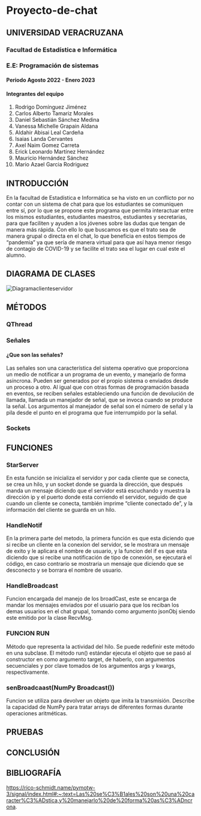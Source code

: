 # Proyecto-de-chat

## UNIVERSIDAD VERACRUZANA
### Facultad de Estadística e Informática
### E.E: Programación de sistemas
#### Periodo Agosto 2022 - Enero 2023

#### Integrantes del equipo
1. Rodrigo Domínguez Jiménez
2. Carlos Alberto Tamariz Morales
3. Daniel Sebastián Sánchez Medina
4. Vanessa Michelle Grapain Aldana
5. Aldahir Abisai Leal Cardeña
6. Isaias Landa Cervantes
7. Axel Naim Gomez Carreta
8. Erick Leonardo Martínez Hernández
9. Mauricio Hernández Sánchez
10. Mario Azael Garcia Rodriguez

## INTRODUCCIÓN
En la facultad de Estadística e Informática se  ha visto en un conflicto por no contar con un sistema de chat para que los estudiantes se comuniquen entre sí, por lo que se propone este programa que permita interactuar entre los mismos estudiantes, estudiantes maestros, estudiantes y secretarias, para que faciliten y ayuden a los jóvenes sobre las dudas que tengan de manera más rápida. 
Con ello lo que buscamos es que el trato sea de manera grupal o directa en el chat, lo que beneficia en estos tiempos de “pandemia” ya que sería de manera virtual  para que así haya menor riesgo de contagio de COVID-19 y se facilite el trato sea el lugar en cual este el alumno.

## DIAGRAMA DE CLASES 
![Diagramaclienteservidor](https://user-images.githubusercontent.com/111407329/204823356-b444dbaa-b50f-4c68-a8d1-644b34c0ce68.png)


## MÉTODOS
### QThread
### Señales
#### ¿Que son las señales?
Las señales son una característica del sistema operativo que proporciona un medio de notificar a un programa de un evento, y manejarlo de forma asíncrona.
Pueden ser generados por el propio sistema o enviados desde un proceso a otro.
Al igual que con otras formas de programación basada en eventos, se reciben señales estableciendo una función de devolución de llamada, llamada un manejador de señal,
que se invoca cuando se produce la señal. Los argumentos al manejador de señal son el número de señal y la pila desde el punto en el programa que fue interrumpido por
la señal.
### Sockets

## FUNCIONES

### StarServer
En esta función se inicializa el servidor y por cada cliente que se conecta, se crea un hilo, y un socket donde se guarda la dirección, que después manda un mensaje diciendo que el servidor está escuchando y muestra la dirección ip y el puerto donde esta corriendo el servidor, seguido de que cuando un cliente se conecta, también imprime “cliente conectado de”, y la información del cliente se guarda en un hilo.

### HandleNotif
En la primera parte del metodo, la primera función es que esta diciendo que si recibe un cliente en la conexion del servidor, se le mostrara un mensaje de exito y le aplicara el nombre de usuario, y la funcion del if es que esta diciendo que si recibe una notificación de tipo de conexión, se ejecutará el código, en caso contrario se mostraria un mensaje que diciendo que se desconecto y se borrara el nombre de usuario. 

### HandleBroadcast
Funcion encargada del manejo de los broadCast, este se encarga de mandar los mensajes enviados por el usuario para que los reciban los demas usuarios en el chat grupal, tomando como argumento jsonObj siendo este emitido por la clase RecvMsg.

### FUNCION RUN
Método que representa la actividad del hilo. Se puede redefinir este método en una subclase. El método run() estándar ejecuta el objeto que se pasó al constructor en como argumento target, de haberlo, con argumentos secuenciales y por clave tomados de los argumentos args y kwargs, respectivamente.

### senBroadcaast(NumPy Broadcast())
Funcion se utiliza para devolver un objeto que imita la transmisión. Describe la capacidad de NumPy para tratar arrays de diferentes formas durante operaciones aritméticas.

## PRUEBAS

## CONCLUSIÓN

## BIBLIOGRAFÍA

https://rico-schmidt.name/pymotw-3/signal/index.html#:~:text=Las%20se%C3%B1ales%20son%20una%20caracter%C3%ADstica,y%20manejarlo%20de%20forma%20as%C3%ADncrona.
